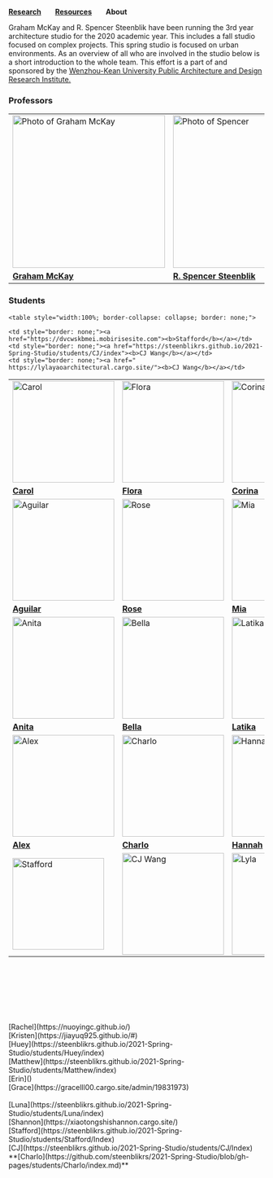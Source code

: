 **[Research](https://steenblikrs.github.io/2021-Spring-Studio/Research)** &nbsp; &nbsp; &nbsp;        **[Resources](https://steenblikrs.github.io/2021-Spring-Studio/Resources)**  &nbsp; &nbsp; &nbsp;    **About**

Graham McKay and R. Spencer Steenblik have been running the 3rd year architecture studio for the 2020 academic year. This includes a fall studio focused on complex projects. This spring studio is focused on urban environments. As an overview of all who are involved in the studio below is a short introduction to the whole team. This effort is a part of and sponsored by the [Wenzhou-Kean University Public Architecture and Design Research Institute.](https://steenblikrs.github.io/2021-Spring-Studio/PADRI/index)

### Professors
<table style="width:100%; border-collapse: collapse; border: none;">
  <tr style="border: none;">
    <td style="border: none;"><a href="https://steenblikrs.github.io/2021-Spring-Studio/McKay"><img alt="Photo of Graham McKay" src="https://github.com/steenblikrs/2021-Spring-Studio/raw/gh-pages/assets/Graham.jpg" width="300"></a></td>
    <td style="border: none;"><a href="https://steenblikrs.github.io/2021-Spring-Studio/Steenblik"><img alt="Photo of Spencer" src="https://raw.githubusercontent.com/steenblikrs/2021-Spring-Studio/gh-pages/Steenblik/20210510RSSbw.png" width="300"></a></td>
    <td style="border: none;"><a href="https://steenblikrs.github.io/2021-Spring-Studio/Saarinen"><img alt="Photo of Evan Saarinen" src="https://github.com/steenblikrs/2021-Spring-Studio/raw/gh-pages/assets/Evanbw.jpg" width="300"></a></td>
  </tr>
 <tr style="border: none;">
    <td style="border: none;"><a href="https://steenblikrs.github.io/2021-Spring-Studio/McKay"><b>Graham McKay</b></a></td>
    <td style="border: none;"><a href="https://steenblikrs.github.io/2021-Spring-Studio/Steenblik"><b>R. Spencer Steenblik</b></a></td>
    <td style="border: none;"><a href="https://steenblikrs.github.io/2021-Spring-Studio/Saarinen"><b>Evan Saarinen</b></a></td>
  </tr>
    </table>











### Students
<table style="width:100%; border-collapse: collapse; border: none;">
  <tr style="border: none;">
    <td style="border: none;"><a href="https://cccarol.cargo.site/"><img alt="Carol" src="https://github.com/steenblikrs/2021-Spring-Studio/blob/gh-pages/students/Carol/Carol-self%20portrait.jpg?raw=true" width="200"></a></td>
    <td style="border: none;"><a href="https://zmrflora.github.io/Portfolio/"><img alt="Flora" src="https://github.com/steenblikrs/2021-Spring-Studio/blob/gh-pages/students/Flora/self-portrait2.jpg?raw=true" width="200"></a></td>
    <td style="border: none;"><a href="https://steenblikrs.github.io/2021-Spring-Studio/students/Corina/index"><img alt="Corina" src="https://github.com/steenblikrs/2021-Spring-Studio/blob/gh-pages/students/Corina/s.jpg?raw=true" width="200"></a></td>
    <td style="border: none;"><a href="https://steenblikrs.github.io/2021-Spring-Studio/students/Sarry/index"><img alt="Photo of Sarry" src="https://github.com/steenblikrs/2021-Spring-Studio/raw/gh-pages/students/Sarry/未压缩.jpg" width="200"></a></td>
  </tr><tr style="border: none;">
    <td style="border: none;"><a href="https://cccarol.cargo.site/"><b>Carol</b></a></td>
    <td style="border: none;"><a href="https://zmrflora.github.io/Portfolio/"><b>Flora</b></a></td>
    <td style="border: none;"><a href="https://steenblikrs.github.io/2021-Spring-Studio/students/Corina/index"><b>Corina</b></a></td>
    <td style="border: none;"><a href="https://steenblikrs.github.io/2021-Spring-Studio/students/Sarry/index"><b>Sarry</b></a></td>
  </tr>

   <tr style="border: none;">
    <td style="border: none;"><a href="https://steenblikrs.github.io/2021-Spring-Studio/students/Aguilar/index"><img alt="Aguilar" src="https://raw.githubusercontent.com/steenblikrs/2021-Spring-Studio/c053535b134851573584310c10c19875938fc2f9/students/Aguilar/ASSETS/%E5%8E%BB%E8%89%B2%E7%85%A7.jpg?raw=true" width="200"></a></td>
     <td style="border: none;"><a href="https://steenblikrs.github.io/2021-Spring-Studio/students/Rose/index"><img alt="Rose" src="https://raw.githubusercontent.com/steenblikrs/2021-Spring-Studio/gh-pages/students/Rose/49898d15f83e0d05bdee45182e278a0.jpg?raw=true" width="200"></a></td>
     <td style="border: none;"><a href="https://steenblikrs.github.io/2021-Spring-Studio/students/Mia/index"><img alt="Mia" src="https://github.com/steenblikrs/2021-Spring-Studio/blob/gh-pages/students/Mia/%E5%BE%AE%E4%BF%A1%E5%9B%BE%E7%89%87_20210604105729.jpg?raw=true" width="200"></a></td>
    <td style="border: none;"><a href="https://steenblikrs.github.io/2021-Spring-Studio/students/Jeremy/Jeremy"><img alt="Jeremy" src="https://github.com/steenblikrs/2021-Spring-Studio/blob/62ce5b79022cd1ba6dca6b8217f0c6d12a62ead3/students/Jeremy/1535130204065%20(2.1).png?raw=true" width="200"></a></td>
   </tr><tr style="border: none;">
    <td style="border: none;"><a href="https://steenblikrs.github.io/2021-Spring-Studio/students/Aguilar/index"><b>Aguilar</b></a></td>
    <td style="border: none;"><a href="https://steenblikrs.github.io/2021-Spring-Studio/students/Rose/index"><b>Rose</b></a></td>
    <td style="border: none;"><a href="https://steenblikrs.github.io/2021-Spring-Studio/students/Mia/index"><b>Mia</b></a></td>
    <td style="border: none;"><a href="https://steenblikrs.github.io/2021-Spring-Studio/students/Jeremy/Jeremy"><b>Jeremy</b></a></td>
  </tr>
  
 <tr style="border: none;"> 
  <td style="border: none;"><a href="https://wuhaozhuo.cargo.site"><img alt="Anita" src="https://raw.githubusercontent.com/steenblikrs/2021-Spring-Studio/gh-pages/students/anita/WechatIMG2162.jpeg" width="200"></a></td>
   <td style="border: none;"><a href="https://steenblikrs.github.io/2021-Spring-Studio/students/Bella/index"><img alt="Bella" src="https://raw.githubusercontent.com/steenblikrs/2021-Spring-Studio/gh-pages/students/Bella/%E5%BE%AE%E4%BF%A1%E5%9B%BE%E7%89%87_20210604135645.jpg" width="200"></a></td>
   <td style="border: none;"><a href="https://steenblikrs.github.io/2021-Spring-Studio/students/Latika/index"><img alt="Latika" src="https://github.com/steenblikrs/2021-Spring-Studio/blob/gh-pages/students/Latika/Latika_photo.png?raw=true" width="200"></a></td>
   <td style="border: none;"><a href="https://steenblikrs.github.io/2021-Spring-Studio/students/Ted/index"><img alt="Ted" 
src="https://github.com/steenblikrs/2021-Spring-Studio/blob/4f0605208ddc773335eae901c8c8c22b4b77fc29/students/Ted/ted1.jpg?raw=true" width="200"></a></td>
   </tr><tr style="border: none;">
    <td style="border: none;"><a href="https://wuhaozhuo.cargo.site"><b>Anita</b></a></td>
    <td style="border: none;"><a href="https://steenblikrs.github.io/2021-Spring-Studio/students/Bella/index"><b>Bella</b></a></td>
    <td style="border: none;"><a href="https://steenblikrs.github.io/2021-Spring-Studio/students/Latika/index"><b>Latika</b></a></td>
    <td style="border: none;"><a href="https://steenblikrs.github.io/2021-Spring-Studio/students/Ted/index"><b>Ted</b></a></td>
  </tr>
 <tr style="border: none;">
      <td style="border: none;"><a href="https://steenblikrs.github.io/2021-Spring-Studio/students/Alex/index"><img alt="Alex" src="https://github.com/steenblikrs/2021-Spring-Studio/blob/9b8084b4def99361dbedbb20e3b37b5dd6670d39/students/Alex/pic/%E7%85%A7%E7%89%87.jpg?raw=true" width="200"></a></td>
   <td style="border: none;"><a href="https://steenblikrs.github.io/2021-Spring-Studio/students/Charlo/index"><img alt="Charlo" src="https://github.com/steenblikrs/2021-Spring-Studio/blob/e9c7c551dd7f1ec16c7bbffcf909c000d000174e/students/Charlo/%E7%85%A7%E7%89%87%202021_6_4%2023_14_56.png?raw=true" width="200"></a></td>
    <td style="border: none;"><a href="https://jiayiny.wixsite.com/mysite"><img alt="Hannah" src="https://github.com/steenblikrs/2021-Spring-Studio/blob/gh-pages/students/Hannah/%E6%B1%89%E5%A8%9C%E6%9C%AC%E4%BA%BA.jpg?raw=true" width="200"></a></td>  
   <td style="border: none;"><a href="https://github.com/steenblikrs/2021-Spring-Studio/blob/81b12cb470d56e2d9feda48236a1a00ed895d5ac/students/Rita/index.md"><img alt="Rita" src="https://github.com/steenblikrs/2021-Spring-Studio/blob/5a300180500f0cdde7fa461c55560250344cfdf2/students/Rita/Rita1111.jpg?raw=true" width="200"></a></td>
     </tr>
  
  <tr style="border: none;">
  <td style="border: none;"><a href="https://steenblikrs.github.io/2021-Spring-Studio/students/Alex/index"><b>Alex</b></a></td>
  <td style="border: none;"><a href="https://steenblikrs.github.io/2021-Spring-Studio/students/Charlo/index"><b>Charlo</b></a></td>
  <td style="border: none;"><a href="https://jiayiny.wixsite.com/mysite"><b>Hannah</b></a></td>
  <td style="border: none;"><a href="https://github.com/steenblikrs/2021-Spring-Studio/blob/81b12cb470d56e2d9feda48236a1a00ed895d5ac/students/Rita/index.md"><b>Rita</b></a></td>
  
    <table style="width:100%; border-collapse: collapse; border: none;">
  <tr style="border: none;">
    <td style="border: none;"><a href="https://dvcwskbmei.mobirisesite.com/"><img alt="Stafford" src="https://github.com/steenblikrs/2021-Spring-Studio/blob/gh-pages/students/Stafford/xjpic%202.jpeg?raw=true" width="180"></a></td>
  <td style="border: none;"><a href="https://steenblikrs.github.io/2021-Spring-Studio/students/CJ/index"><img alt="CJ Wang" src="https://github.com/steenblikrs/2021-Spring-Studio/blob/e320534c79c850cbc8875229ce05b4f99d29d318/students/CJ/%E5%BE%AE%E4%BF%A1%E5%9B%BE%E7%89%87_20210607161342.jpg?raw=true" width="200"></a></td>
    <td style="border: none;"><a href="https://github.com/steenblikrs/2021-Spring-Studio/blob/81b12cb470d56e2d9feda48236a1a00ed895d5ac/students/Lyla/index.md"><img alt="Lyla" src="https://github.com/steenblikrs/2021-Spring-Studio/blob/5a300180500f0cdde7fa461c55560250344cfdf2/students/Lyla/E8C5B0D3B2139F848F11408EC78E3A74.png?raw=true" width="200"></a></td>
  </tr><tr style="border: none;">

    <td style="border: none;"><a href="https://dvcwskbmei.mobirisesite.com"><b>Stafford</b></a></td>
    <td style="border: none;"><a href="https://steenblikrs.github.io/2021-Spring-Studio/students/CJ/index"><b>CJ Wang</b></a></td>
    <td style="border: none;"><a href=" https://lylayaoarchitectural.cargo.site/"><b>CJ Wang</b></a></td>  
     
      
  </tr>
  
   </table>
  

<br/><br/>


<br/><br/>

<br/>
[Rachel](https://nuoyingc.github.io/)
<br/>
[Kristen](https://jiayuq925.github.io/#)
<br/>
[Huey](https://steenblikrs.github.io/2021-Spring-Studio/students/Huey/index)
<br/>
[Matthew](https://steenblikrs.github.io/2021-Spring-Studio/students/Matthew/index)
<br/>
[Erin]()
<br/>
[Grace](https://gracelll00.cargo.site/admin/19831973)
<br/>

<br/>
[Luna](https://steenblikrs.github.io/2021-Spring-Studio/students/Luna/index)
<br/>
[Shannon](https://xiaotongshishannon.cargo.site/)
<br/>
[Stafford](https://steenblikrs.github.io/2021-Spring-Studio/students/Stafford/Index)
<br/>
[CJ](https://steenblikrs.github.io/2021-Spring-Studio/students/CJ/Index)
<br/>
**[Charlo](https://github.com/steenblikrs/2021-Spring-Studio/blob/gh-pages/students/Charlo/index.md)**
<br/>
<br/>
<br/>
<br/>
<br/>
<br/>
<br/>
<br/>




